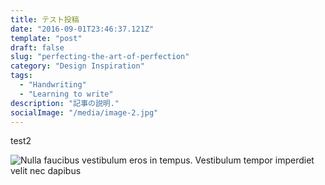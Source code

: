 ```yaml
---
title: テスト投稿
date: "2016-09-01T23:46:37.121Z"
template: "post"
draft: false
slug: "perfecting-the-art-of-perfection"
category: "Design Inspiration"
tags:
  - "Handwriting"
  - "Learning to write"
description: "記事の説明."
socialImage: "/media/image-2.jpg"
---
```


test2

![Nulla faucibus vestibulum eros in tempus. Vestibulum tempor imperdiet velit nec dapibus](/media/image-2.jpg)

